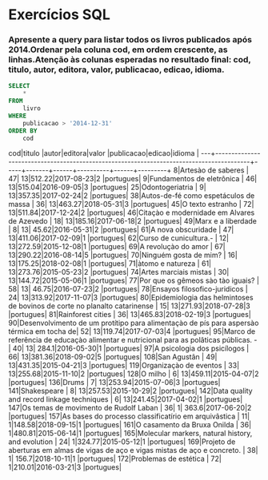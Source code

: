 # Exercícios SQL

### Apresente a query para listar todos os livros publicados após 2014.Ordenar pela coluna cod, em ordem crescente, as linhas.Atenção às colunas esperadas no resultado final: cod, titulo, autor, editora, valor, publicacao, edicao, idioma.
```SQL
SELECT
	*
FROM
	livro
WHERE
	publicacao > '2014-12-31'
ORDER BY
	cod
```
cod|titulo                                                                                   |autor|editora|valor |publicacao|edicao|idioma   |
---+-----------------------------------------------------------------------------------------+-----+-------+------+----------+------+---------+
  8|Artesào de saberes                                                                       |   47|     13|512.22|2017-08-23|2     |portugues|
  9|Fundamentos de eletrônica                                                                |   46|     13|515.04|2016-09-05|3     |portugues|
 25|Odontogeriatria                                                                          |    9|     13|357.35|2017-02-24|2     |portugues|
 38|Autos-de-fé como espetáculos de massa                                                    |   36|     13|463.27|2018-05-31|3     |portugues|
 45|O texto estranho                                                                         |   72|     13|511.84|2017-12-24|2     |portugues|
 46|Citaçào e modernidade em Alvares de Azevedo                                              |   18|     13|185.16|2017-06-18|2     |portugues|
 49|Marx e a liberdade                                                                       |    8|     13| 45.62|2016-05-31|2     |portugues|
 61|A nova obscuridade                                                                       |   47|     13|411.06|2017-02-09|1     |portugues|
 62|Curso de cunicultura.-                                                                   |   12|     13|272.59|2015-12-08|1     |portugues|
 69|A revoluçào do amor                                                                      |   67|     13|290.22|2016-08-14|5     |portugues|
 70|Ninguém gosta de mim?                                                                    |   16|     13|175.25|2018-02-08|1     |portugues|
 71|àtomo e natureza                                                                         |   61|     13|273.76|2015-05-23|2     |portugues|
 74|Artes marciais mistas                                                                    |   30|     13|144.72|2015-05-06|1     |portugues|
 77|Por que os gêmeos sào tào iguais?                                                        |   58|     13| 46.75|2016-07-23|2     |portugues|
 78|Ensayos filosofico-juridicos                                                             |   24|     13|313.92|2017-11-07|3     |portugues|
 80|Epidemiologia das helmintoses de bovinos de corte no planalto catarinense                |   15|     13|271.93|2018-07-28|3     |portugues|
 81|Rainforest cities                                                                        |   36|     13|465.83|2018-02-19|3     |portugues|
 90|Desenvolvimento de um protítipo para alimentaçào de pís para aspersào térmica em tocha de|   52|     13|119.74|2017-07-03|4     |portugues|
 95|Marco de referência de educaçào alimentar e nutricional para as polâticas públicas. -    |   40|     13| 284.1|2016-05-30|1     |portugues|
 97|A psicologia dos psicílogos                                                              |   66|     13|381.36|2018-09-02|5     |portugues|
108|San Agustân                                                                              |   49|     13|431.35|2015-04-21|3     |portugues|
119|Organizaçào de eventos                                                                   |   33|     13|255.68|2015-11-10|2     |portugues|
128|O milho                                                                                  |    6|     13|459.11|2015-04-07|2     |portugues|
136|Drums                                                                                    |    7|     13|253.94|2015-07-06|3     |portugues|
141|Shakespeare                                                                              |    8|     13|257.53|2015-10-29|2     |portugues|
142|Data quality and record linkage techniques                                               |    6|     13|241.45|2017-04-02|1     |portugues|
147|Os temas de movimento de Rudolf Laban                                                    |   36|      1| 363.6|2017-06-20|2     |portugues|
157|As bases do processo classificatírio em arquivâstica                                     |   11|      1|148.58|2018-09-15|1     |portugues|
161|O casamento da Bruxa Onilda                                                              |   36|      1|480.81|2015-06-14|1     |portugues|
165|Molecular markers, natural history, and evolution                                        |   24|      1|324.77|2015-05-12|1     |portugues|
169|Projeto de aberturas em almas de vigas de aço e vigas mistas de aço e concreto.          |   38|      1| 156.7|2018-10-11|1     |portugues|
172|Problemas de estética                                                                    |   72|      1|210.01|2016-03-21|3     |portugues|
